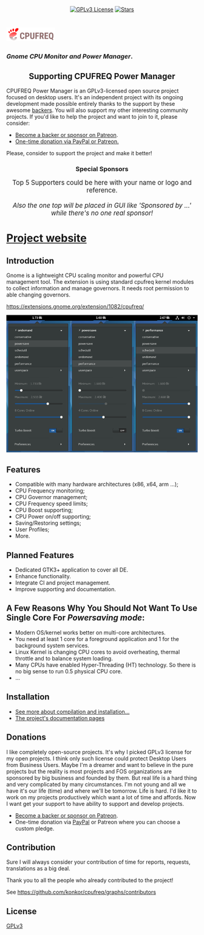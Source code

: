 <p align="center">
  <a href="https://github.com/konkor/cpufreq"><img src="https://img.shields.io/github/license/konkor/cpufreq.svg" alt="GPLv3 License"></a>
  <a href="https://github.com/konkor/cpufreq"><img src="https://img.shields.io/github/stars/konkor/cpufreq.svg?style=social&label=Star&style=flat-square" alt="Stars"></a>
</p>

# [![CPUFREQ](/docs/assets/images/logo.png?raw=true)](https://konkor.github.io/cpufreq/)
### _Gnome CPU Monitor and Power Manager_.

<h2 align="center">Supporting CPUFREQ Power Manager</h2>

CPUFREQ Power Manager is an GPLv3-licensed open source project focused on desktop users. It's an independent project with its ongoing development made possible entirely thanks to the support by these awesome [backers](https://github.com/konkor/cpufreq/blob/master/BACKERS.md). You will also support my other interesting community projects. If you'd like to help the project and want to join to it, please consider:

- [Become a backer or sponsor on Patreon](https://www.patreon.com/konkor).
- [One-time donation via PayPal or Patreon.](#donations)

Please, consider to support the project and make it better!

<h3 align="center">Special Sponsors</h3>
<!--special start-->

<p align="center">
  <big>
    Top 5 Supporters could be here with your name or logo and reference.
    <br><br>
    <i>Also the one top will be placed in GUI like 'Sponsored by ...' while there's no one real sponsor!</i>
  </big>
</p>

<!--special end-->
# [Project website](https://konkor.github.io/cpufreq/)
## Introduction
Gnome is a lightweight CPU scaling monitor and powerful CPU management tool. The extension is using standard cpufreq kernel modules to collect information and manage governors. It needs root permission to able changing governors.

https://extensions.gnome.org/extension/1082/cpufreq/

![](/data/screenshots.png?raw=true)

## Features
* Compatible with many hardware architectures (x86, x64, arm ...);
* CPU Frequency monitoring;
* CPU Governor management;
* CPU Frequency speed limits;
* CPU Boost supporting;
* CPU Power on/off supporting;
* Saving/Restoring settings;
* User Profiles;
* More.

## Planned Features
* Dedicated GTK3+ application to cover all DE.
* Enhance functionality.
* Integrate CI and project management.
* Improve supporting and documentation.

## A Few Reasons Why You Should Not Want To Use Single Core For _Powersaving mode_:
* Modern OS/kernel works better on multi-core architectures.
* You need at least 1 core for a foreground application and 1 for the background system services.
* Linux Kernel is changing CPU cores to avoid overheating, thermal throttle and to balance system loading.
* Many CPUs have enabled Hyper-Threading (HT) technology. So there is no big sense to run 0.5 physical CPU core.
* ...

## Installation

- [See more about compilation and installation...](/INSTALL.md)
- [The project's documentation pages](http://konkor.github.io/cpufreq/install/)

## Donations
 I like completely open-source projects. It's why I picked GPLv3 license for my open projects. I think only such license could protect Desktop Users from Business Users. Maybe I'm a dreamer and want to believe in the pure projects but the reality is most projects and FOS organizations are sponsored by big business and founded by them.
 But real life is a hard thing and very complicated by many circumstances. I'm not young and all we have it's our life (time) and where we'll be tomorrow. Life is hard. I'd like it to work on my projects productively which want a lot of time and affords. Now I want get your support to have ability to support and develop projects.

- [Become a backer or sponsor on Patreon](https://www.patreon.com/konkor).
- One-time donation via [PayPal](https://www.paypal.com/cgi-bin/webscr?cmd=_s-xclick&hosted_button_id=JGFPHFHXMER6L) or Patreon where you can choose a custom pledge.

## Contribution

 Sure I will always consider your contribution of time for reports, requests, translations as a big deal.

Thank you to all the people who already contributed to the project!

See https://github.com/konkor/cpufreq/graphs/contributors

## License

[GPLv3](https://www.gnu.org/licenses/gpl.html)

